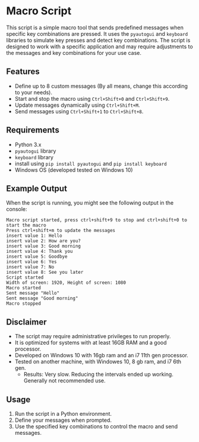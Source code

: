 # Macro Script

This script is a simple macro tool that sends predefined messages when specific key combinations are pressed. It uses the `pyautogui` and `keyboard` libraries to simulate key presses and detect key combinations. The script is designed to work with a specific application and may require adjustments to the messages and key combinations for your use case.

## Features
- Define up to 8 custom messages (By all means, change this according to your needs).
- Start and stop the macro using `Ctrl+Shift+0` and `Ctrl+Shift+9`.
- Update messages dynamically using `Ctrl+Shift+M`.
- Send messages using `Ctrl+Shift+1` to `Ctrl+Shift+8`.

## Requirements
- Python 3.x
- `pyautogui` library
- `keyboard` library
- install using `pip install pyautogui` and `pip install keyboard`
- Windows OS (developed tested on Windows 10)

## Example Output
When the script is running, you might see the following output in the console:

```
Macro script started, press ctrl+shift+9 to stop and ctrl+shift+0 to start the macro
Press ctrl+shift+m to update the messages
insert value 1: Hello
insert value 2: How are you?
insert value 3: Good morning
insert value 4: Thank you
insert value 5: Goodbye
insert value 6: Yes
insert value 7: No
insert value 8: See you later
Script started
Width of screen: 1920, Height of screen: 1080
Macro started
Sent message "Hello"
Sent message "Good morning"
Macro stopped
```

## Disclaimer
- The script may require administrative privileges to run properly.
- It is optimized for systems with at least 16GB RAM and a good processor.
- Developed on Windows 10 with 16gb ram and an i7 11th gen processor.
- Tested on another machine, with Windowes 10, 8 gb ram, and i7 6th gen. 
  - Results: Very slow. Reducing the intervals ended up working. Generally not recommended use. 

## Usage
1. Run the script in a Python environment.
2. Define your messages when prompted.
3. Use the specified key combinations to control the macro and send messages.
